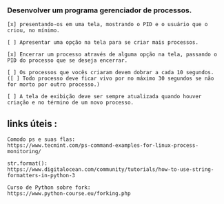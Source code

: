 ### Desenvolver um programa gerenciador de processos.

	[x] presentando-os em uma tela, mostrando o PID e o usuário que o criou, no mínimo.

	[ ] Apresentar uma opção na tela para se criar mais processos.

	[x] Encerrar um processo através de alguma opção na tela, passando o PID do processo que se deseja encerrar.

	[ ] Os processos que vocês criaram devem dobrar a cada 10 segundos.
	([ ] Todo processo deve ficar vivo por no máximo 30 segundos se não for morto por outro processo.)

	[ ] A tela de exibição deve ser sempre atualizada quando houver criação e no término de um novo processo.


## links úteis :
	
	Comodo ps e suas flas:
	https://www.tecmint.com/ps-command-examples-for-linux-process-monitoring/

	str.format():
	https://www.digitalocean.com/community/tutorials/how-to-use-string-formatters-in-python-3
	
	Curso de Python sobre fork:
	https://www.python-course.eu/forking.php

